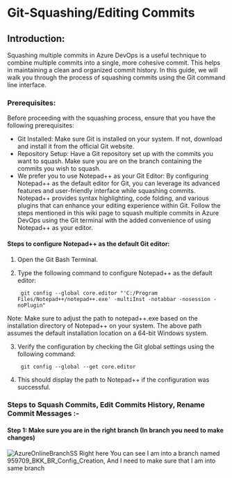 # Git-Squashing/Editing Commits

## Introduction:
Squashing multiple commits in Azure DevOps is a useful technique to combine multiple commits into a single, more cohesive commit. This helps in maintaining a clean and organized commit history. In this guide, we will walk you through the process of squashing commits using the Git command line interface.

### Prerequisites:
Before proceeding with the squashing process, ensure that you have the following prerequisites:

* Git Installed: Make sure Git is installed on your system. If not, download and install it from the official Git website.
* Repository Setup: Have a Git repository set up with the commits you want to squash. Make sure you are on the branch containing the commits you wish to squash.
* We prefer you to use Notepad++ as your Git Editor: By configuring Notepad++ as the default editor for Git, you can leverage its advanced features and user-friendly interface while squashing commits. Notepad++ provides syntax highlighting, code folding, and various plugins that can enhance your editing experience within Git. Follow the steps mentioned in this wiki page to squash multiple commits in Azure DevOps using the Git terminal with the added convenience of using Notepad++ as your editor.

#### Steps to configure Notepad++ as the default Git editor:

1. Open the Git Bash Terminal.
  
2. Type the following command to configure Notepad++ as the default editor:

        git config --global core.editor "'C:/Program Files/Notepad++/notepad++.exe' -multiInst -notabbar -nosession -noPlugin"

Note: Make sure to adjust the path to notepad++.exe based on the installation directory of Notepad++ on your system. The above path assumes the default installation location on a 64-bit Windows system.

3. Verify the configuration by checking the Git global settings using the following command:

        git config --global --get core.editor
   
4. This should display the path to Notepad++ if the configuration was successful.


### Steps to Squash Commits, Edit Commits History, Rename Commit Messages :-

#### Step 1: Make sure you are in the right branch (In branch you need to make changes)
![AzureOnlineBranchSS](https://github.com/rishabh211200/Git-Squash/assets/55344761/88f6c8cf-2e6c-4217-934f-082ef50c4d08)
Right here You can see I am into a branch named 959709_BKK_BR_Config_Creation, And I need to make sure that I am into same branch



